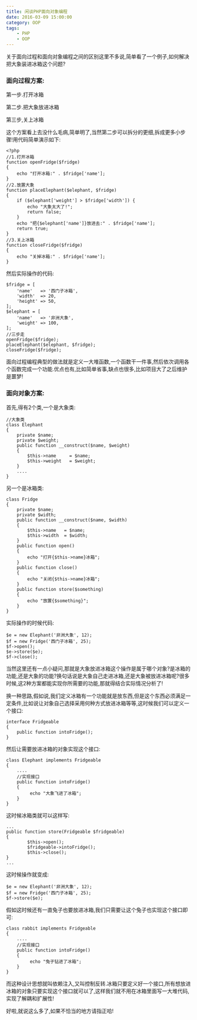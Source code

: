 ```yaml
---
title: 闲谈PHP面向对象编程
date: 2016-03-09 15:00:00
category: OOP
tags: 
    - PHP
    - OOP
---
```


关于面向过程和面向对象编程之间的区别这里不多说,简单看了一个例子,如何解决把大象装进冰箱这个问题?
### 面向过程方案:
第一步.打开冰箱

第二步.把大象放进冰箱

第三步,关上冰箱

这个方案看上去没什么毛病,简单明了,当然第二步可以拆分的更细,拆成更多小步骤!用代码简单演示如下:
```
<?php
//1.打开冰箱
function openFridge($fridge)
{
    echo "打开冰箱:" . $fridge['name'];
}
//2.放置大象
function placeElephant($elephant, $fridge)
{
    if ($elephant['weight'] > $fridge['width']) {
        echo "大象太大了!";
        return false;
    }
    echo "把{$elephant['name']}放进去:" . $fridge['name'];
    return true;
}
//3.关上冰箱
function closeFridge($fridge)
{
    echo "关掉冰箱:" . $fridge['name'];
}
```
然后实际操作的代码:
```
$fridge = [
    'name'   => '西门子冰箱',
    'width'  => 20,
    'height' => 50,
];
$elephant = [
    'name'   => '非洲大象',
    'weight' => 100,
];
//三步走
openFridge($fridge);
placeElephant($elephant, $fridge);
closeFridge($fridge);
```
面向过程编程典型的做法就是定义一大堆函数,一个函数干一件事,然后依次调用各个函数完成一个功能.优点也有,比如简单省事,缺点也很多,比如项目大了之后维护是噩梦!

### 面向对象方案:
首先,得有2个类,一个是大象类:
```
//大象类
class Elephant
{
    private $name;
    private $weight;
    public function __construct($name, $weight)
    {
        $this->name     = $name;
        $this->weight   = $weight;
    }
    ....
}
```
另一个是冰箱类:
```
class Fridge
{
    private $name;
    private $width;
    public function __construct($name, $width)
    {
        $this->name   = $name;
        $this->width  = $width;
    }
    public function open()
    {
        echo "打开{$this->name}冰箱";
    }
    public function close()
    {
        echo "关闭{$this->name}冰箱";
    }
    public function store($something)
    {
        echo "放置{$something}";
    }
}
```
实际操作的时候代码:
```
$e = new Elephant('非洲大象', 12);
$f = new Fridge('西门子冰箱', 25);
$f->open();
$e->store($e);
$f->close();
```
当然这里还有一点小疑问,那就是大象放进冰箱这个操作是属于哪个对象?是冰箱的功能,还是大象的功能?换句话说是大象自己走进冰箱,还是大象被放进冰箱呢?很多时候,这2种方案都能实现你所需要的功能,那就得结合实际情况分析了!

换一种思路,假如说,我们定义冰箱有一个功能就是放东西,但是这个东西必须满足一定条件,比如说让对象自己选择采用何种方式放进冰箱等等,这时候我们可以定义一个接口:
```
interface Fridgeable
{
    public function intoFridge();
}
```
然后让需要放进冰箱的对象实现这个接口:
```
class Elephant implements Fridgeable
{
    ....
    //实现接口
    public function intoFridge()
    {
         echo "大象飞进了冰箱";
    }
}
```
这时候冰箱类就可以这样写:
```
...
public function store(Fridgeable $fridgeable)
{
        $this->open();
        $fridgeable->intoFridge();
        $this->close();
}
...
```
这时候操作就变成:
```
$e = new Elephant('非洲大象', 12);
$f = new Fridge('西门子冰箱', 25);
$f->store($e);
```
假如这时候还有一直兔子也要放进冰箱,我们只需要让这个兔子也实现这个接口即可:
```
class rabbit implements Fridgeable
{
    ....
    //实现接口
    public function intoFridge()
    {
         echo "兔子钻进了冰箱";
    }
}
```
而这种设计思想就叫依赖注入,又叫控制反转.冰箱只要定义好一个接口,所有想放进冰箱的对象只要实现这个接口就可以了,这样我们就不用在冰箱里面写一大堆代码,实现了解耦和扩展性!

好啦,就说这么多了,如果不恰当的地方请指正哈!
